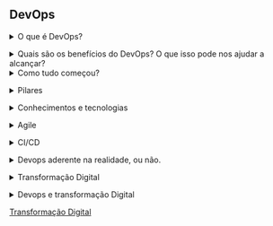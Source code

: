 ## DevOps

<details>
<summary>O que é DevOps?</summary><br><b>

Antes de emitir qualquer opinião pessoal, é interessante observar o que as bigtech's dizem sobre devops:

Microsoft:

"DevOps é a união de pessoas, processos e produtos para permitir a entrega contínua de valor aos nossos usuários finais. A contração de" Dev "e" Ops "refere-se à substituição de Desenvolvimento e Operações em silos para criar equipes multidisciplinares que agora trabalham em conjunto com e práticas e ferramentas eficientes. As práticas essenciais de DevOps incluem planejamento ágil, integração contínua, entrega contínua e monitoramento de aplicativos. "

Red Hat:

"DevOps descreve abordagens para acelerar os processos pelos quais uma ideia (como um novo recurso de software, uma solicitação de aprimoramento ou uma correção de bug) vai do desenvolvimento à implantação em um ambiente de produção onde pode fornecer valor ao usuário. Essas abordagens exigem que as equipes de desenvolvimento e de operações se comuniquem com frequência e abordem seu trabalho com empatia por seus colegas de equipe. Escalabilidade e provisionamento flexível também são necessários. Com DevOps, aqueles que mais precisam de energia conseguem - por meio de autoatendimento e automação. Desenvolvedores, geralmente codificação em um ambiente de desenvolvimento padrão, trabalhe junto com as operações de TI para acelerar compilações, testes e lançamentos de software - sem sacrificar a confiabilidade. "

Google:

"... O movimento organizacional e cultural que visa aumentar a velocidade de entrega de software, melhorar a confiabilidade do serviço e construir propriedade compartilhada entre as partes interessadas do software"
</b></details>

<details>
<summary>Quais são os benefícios do DevOps? O que isso pode nos ajudar a alcançar?</summary><br><b>

* Colaboração
* Melhor entrega
* Segurança
* Velocidade
* Escala
* Confiabilidade
</b></details>

<details>
<summary>Como tudo começou?</summary><br><b>

* Manifesto ágil

Para falarmos sobre a história sobre DevOps, precisamos retroceder no tempo e falar sobre desenvolvimento e também sobre o manifesto ágil.
Em 2001, 17 desenvolvedores reuniram-se nas montanhas nevadas do estado norte-americano de Utah para discutir metodologias para processos de desenvolvimento e o resultado
deste encontro foi o então chamado manifesto ágil.

O Manifesto Ágil é uma declaração de valores e princípios essenciais para o desenvolvimento de software. 

Basicamente, o manifesto ágil  afirma que melhores resultados no desenvolvimento de software podem ser 
obtidos através da valorização de: 

  * Indivíduos e interações, mais que processos e ferramentas
  * Software em funcionamento, mais que documentação abrangente
  * Responder a mudanças, mais que seguir um plano

* Agile Conference

Em 2008 Andrew Schafer apresentou sua palestra de infraestrutura ágil para apenas uma pessoa, Patrick Debois. Guardem esses nomes. =)

* Velocity Conference

Em 2009, na Velocity Conference da O’Reilly, John Allspaw e Paul Hammond apresentaram “10+ Deploys per Day: Dev and Ops Cooperation at Flickr”.
Jogando luz a temas como

  * Interação entre os Desenvolvedores e a equipe de operações;
  * Como conseguir um aumento dos deploys com ferramentas e mudanças culturais.

Após lamentar no twitter sua não participação na palestra, Patrick Debois, recebeu a resposta do time do Flickr:

“Porque não organizar sua própria conferência de Velocity na Bélgica?”


* DevopsDays

Motivado pela palestra dos engenheiros da Flickr, Patrick Debois decidiu criar sua própria conferência na Bélgica, que ficou conhecida como DevOpsDays e foi um sucesso. Para lembrar
o dia, foi criada a tag #DevOps no Twitter, que posteriormente seria usado como o nome da cultura.
</b></details>

<details>
<summary>Pilares</summary><br><b>

C.A.M.S. ( Culture, Automation, Measure, Sharing)

C de Cultura
* Respeite a cultura.

Precisamos colaborar, compartilhar e entender a importância de manter uma relação saudável entre todas as áreas para que as equipes multidisciplinares possam trabalhar juntas e atingir os resultados.

A de Automação
* Automatize se possível

Quando falamos de DevOps, queremos eliminar o máximo de trabalho laboral possível, trabalho laboral é aquele trabalho repetitivo. Se você, por exemplo, gasta todo dia 30 minutos para efetuar uma determinada ação, porque não gastar um tempo superior, como, por exemplo, 2 horas para automatizar esta rotina e poupar esses 30 minutos a partir de então?

M de Medição
* Meça os resultados

Precisamos medir tudo que é possível: de processos a pessoas. Afinal, a única maneira de verificar se estamos no caminho certo ou melhorando é através da medição. O processo de melhoria contínua é o coração do DevOps!

S de Compartilhamento
Compartilhando feedbacks

Ambientes DevOps têm como uma das características fundamentais a cultura Blameless ou, em português, “Sem Culpa”, que é exatamente o que cria um ambiente propício ao compartilhamento. Não é sobre ninguém ser culpado por uma determinada ação que levou os sistemas a ficarem indisponíveis, é sobre todos se sentirem seguros e não terem medo de cometer erros. O erro faz parte do processo de aprendizado e deve ser compartilhado, assim como todas as melhorias que aplicamos em nosso ambiente de trabalho

</b></details>

<details>
<summary>Conhecimentos e tecnologias</summary><br><b>

![Devops roadmap](https://roadmap.sh/roadmaps/devops.png)

Fonte: https://roadmap.sh/devops

</b></details>

<details>
<summary>Agile</summary><br><b>

Agile é um processo de desenvolvimento de software que foca em pequenos entregáveis e um
processo cíclico que sempre mobiliza melhorias. O produto ﬁnal, nesse modelo, é entregue
em pequenas frações visando o conceito de melhoria contínua. Nesse sentido, é diferente
do modelo ainda utilizado em ambientes industriais, chamado waterfall, onde o projeto é
entregue por completo e, portanto, não responde às diferentes necessidades do cliente durante
o processo de desenvolvimento.

Com o Agile, trabalhamos com a a metodologia Scrum, que é um ﬂuxo de trabalho composto
de sprints (corridas) com ciclos curtos, normalmente de 1 a 2 semanas. Nessas sprints, são
realizadas reuniões diárias de 15 minutos chamadas de Daily Standup, normalmente feitas
com a equipe de pé, por isso o nome Standup. O objetivo é falar o que foi feito no dia anterior
e discutir os próximos passos, desbloqueando a equipe caso exista algum problema impedindo
o desenvolvimento. No término da sprint, é realizada uma reunião de Retrospectiva ou
Review, que serve para apontar o que foi aprendido e o que foi feito. Em seguida, ocorre a
reunião de Planning, onde trabalhamos o backlog, uma lista de tarefas a serem executadas
para selecionar quais serão as tasks que serão trabalhadas na próxima sprint.

</b></details>

<details>
<summary>CI/CD</summary><br><b>

CI/CD, continuous integration/continuous delivery, é um método para entregar aplicações com frequência aos clientes. Para isso, é aplicada a automação nas etapas do desenvolvimento de aplicações. Os principais conceitos atribuídos a esse método são integração, entrega e implantação contínuas. Com o CI/CD, é possível solucionar os problemas que a integração de novos códigos pode causar para as equipes de operações e desenvolvimento (o famoso “inferno de integração”).

Qual é a diferença entre CI e CD (e o outro CD)?

O acrônimo CI/CD tem alguns significados. “CI” sempre se refere à integração contínua, que é um processo de automação para desenvolvedores. Uma CI bem-sucedida é quando novas mudanças no código de uma aplicação são desenvolvidas, testadas e consolidadas regularmente em um repositório compartilhado. É a solução ideal para evitar conflitos entre ramificações quando muitas aplicações são desenvolvidas ao mesmo tempo.

“CD” se refere à entrega contínua e/ou à implantação contínua, conceitos relacionados e usados alternadamente às vezes. Em ambos os casos, se trata da automação de fases avançadas do pipeline, mas são usados às vezes separadamente para ilustrar o nível de automação presente.

Geralmente, a entrega contínua representa as mudanças feitas pelo desenvolvedor em uma aplicação, que são automaticamente testadas contra bugs e carregadas em um repositório, como o GitHub, ou em um registro de container. Nesse repositório, a equipe de operações pode implantar essas mudanças em um ambiente de produção ativo. Isso resolve o problema de baixa visibilidade e comunicação entre as equipes de negócios e desenvolvimento. Para isso, a finalidade da entrega contínua é garantir o mínimo de esforço na implantação de novos códigos.

A implantação contínua, outro significado para “CD”, se refere ao lançamento automático das mudanças feitas por um desenvolvedor do repositório à produção, onde podem ser usadas pelos clientes. Isso evita a sobrecarga das equipes de operações por conta dos processos manuais que atrasam a entrega de aplicações. Nesse conceito, são aproveitados os benefícios da entrega contínua ao automatizar a próxima etapa no pipeline.

![ci cd flow](img/ci-cd-flow.png)

Na abordagem de CI/CD, é possível especificar apenas as práticas relacionadas da integração e entrega contínuas ou as práticas dessas duas mais as da implantação contínua. Ainda há outra questão que dificulta o entendimento: às vezes, o termo “entrega contínua” é usado englobando também os processos da implantação contínua.

Por fim, não vale a pena se prender a esses conceitos. Basta se lembrar de que o CI/CD é, na verdade, um processo muitas vezes visto como um pipeline, que envolve a inclusão de um alto nível de automação e monitoramento contínuos no desenvolvimento de aplicações. Em cada caso, o que esses termos querem dizer depende da quantidade de automação implantada no pipeline de CI/CD. Muitas empresas começam adicionando CI e depois trabalham para automatizar a entrega e implantação. Por exemplo, como parte de aplicações nativas na nuvem.

</b></details>

<details>
<summary>Devops aderente na realidade, ou não.</summary><br><b>

Os aplicativos já não pertencem somente ao departamento de TI. Há uma expressão popular
na área de TI que diz que todas as empresas atuais são também empresas de softwares. E a
habilidade em fornecer novos serviços e funcionalidades aos clientes com rapidez é um dos
principais diferenciais competitivos. A agilidade da TI é o segredo para que startups superem os
enormes desafios e vençam as grandes batalhas. 

Alguns anos atrás, em gerações tecnológicas mais antigas, os departamentos de TI eram setores
internos que cuidavam da manutenção da infraestrutura e dos serviços corporativos. Algumas
empresas tinham a necessidade de contratar serviços externos, principalmente serviços web. No
entanto, essa era uma área ainda reduzida e restrita. A TI não era um departamento estratégico
ou que gerava receita, mas um ambiente de suporte considerado como um centro de custo.
Um dos resultados desse ambiente dedicado à infraestrutura é que os desenvolvedores não
tinham controle sobre a finalidade dos códigos criados. Os ciclos de lançamento eram longos,
e as mudanças eram lentas. O desenvolvedor trabalhava em um projeto em que o código
era enviado para fase de testes ou operações, e o lançamento era somente realizado alguns
meses depois. Por conta desse longo tempo de provisionamento, os engenheiros se sentiam
desmotivados a desenvolver novos códigos, pois nem sempre eles viam os códigos sendo
utilizados na prática.

A transformação digital e as modificações culturais e tecnológicas, como o DevOps, estão
proporcionando mudanças positivas e poderosas no processo de desenvolvimento, devolvendo o
prazer e gratificação na criação de novos códigos. Os desenvolvedores podem criar um projeto e
realmente vê-lo em execução. É uma mudança impactante, que transforma a criação de códigos
em processos imediatos. Ver um aplicativo em execução fornece aos desenvolvedores um ciclo
de feedback que os permitem aprimorar ou redesenhar os códigos sempre que necessário,
aumentando as chances de sucesso desses projetos. 

Transformação Digital

A transformação digital é uma mudança estratégica para as empresas. Com ela, é possível
adaptar os principais serviços de acordo com as demandas do setor ou conforme novas
regulamentações surgem, bem como lançar atualizações à medida que surgem novas
vulnerabilidades. 

No entanto, não existe uma definição comum para a transformação digital, mas podemos dizer que
ela envolve um processo de “mudança”. Algumas vezes, esse termo é usado para designar novas
arquiteturas (como microsserviços), novos processos (como DevOps) ou novas tecnologias (como
os containers e interfaces de programação de aplicativos). Quando uma expressão pode significar
diversas coisas, ela acaba perdendo o sentido e a eficácia. A transformação digital não é uma
solução ou um serviço específico que você possa adquirir. Ela é algo que toda organização precisa
definir para si mesma de forma exclusiva.
Não há um único padrão de arquitetura ou plataforma tecnológica que funcione perfeitamente em
todos os ambientes. As organizações que alcançam o sucesso com a transformação digital são as
que possuem um entendimento claro sobre os próprios objetivos e cultura. E eles são diferentes
para cada uma delas. Por exemplo:

• O Walmart implantou código durante a Black Friday, quando 200 milhões de pessoas estavam
on-line.

• A Amazon implanta atualização de códigos a cada segundo (50 milhões por ano) em centenas de
aplicativos e milhões de instâncias de cloud.

• A Etsy realiza 60 implantações por dia com um aplicativo monolítico.

• A Netflix realiza implantações centenas de vezes ao dia em uma arquitetura distribuída complexa.
A empresa faz uma única alteração no código, indo do check-in à produção em 16 minutos.

Cada uma dessas empresas trabalha com estrutura de equipes, tecnologias subjacentes, bases
de códigos e arquiteturas totalmente diferentes umas às outras. O fato é que não há um único
padrão ou uma tecnologia exclusiva usada entre elas que faça as operações funcionarem tão
perfeitamente. Na verdade, todas essas empresas começaram com a avaliação de suas equipes,
dívida técnica e estratégias corporativas. E então, elas seguiram em direção aos próprios objetivos,
intencionalmente e com coerência. Dessa forma, essas empresas alcançaram os resultados
almejados.

</b></details>


<details>
<summary>Transformação Digital</summary><br><b>

Transformação digital é uma mudança de mentalidade que as empresas passam com o objetivo de se tornarem mais modernas e acompanharem os avanços tecnológicos que não param de surgir.

</b></details>

<details>
<summary>Devops e transformação Digital</summary><br><b>


</b></details>



[Transformação Digital](https://www.redhat.com/pt-br/engage/digital-transformation-culture-innovation-20181113)